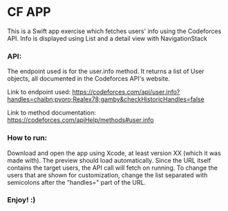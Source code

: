 # CF APP

This is a Swift app exercise which fetches users' info using the Codeforces API. Info is displayed using List and a detail view with NavigationStack

### API:

The endpoint used is for the user.info method. It returns a list of User objects, all documented in the Codeforces API's website.

Link to endpoint used: https://codeforces.com/api/user.info?handles=chaibn;pyoro;Realex78;gamby&checkHistoricHandles=false

Link to method documentation: https://codeforces.com/apiHelp/methods#user.info

### How to run:

Download and open the app using Xcode, at least version XX (which it was made with). The preview should load automatically. Since the URL itself contains the target users, the API call will fetch on running.
To change the users that are shown for customization, change the list separated with semicolons after the "handles=" part of the URL.

### Enjoy! :)
